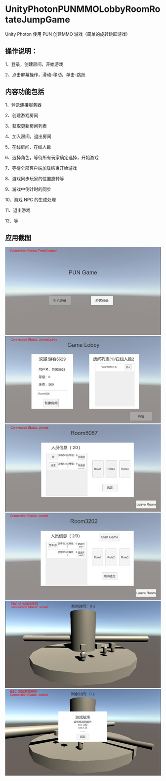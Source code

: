 # UnityPhotonPUNMMOLobbyRoomRotateJumpGame
Unity Photon 使用 PUN 创建MMO 游戏（简单的旋转跳跃游戏）

## 操作说明：

1、登录，创建房间，开始游戏

2、点击屏幕操作，滑动-移动，单击-跳跃

## 内容功能包括

1、登录连接服务器

2、创建游戏房间

3、获取更新房间列表

4、加入房间，退出房间

5、在线房间、在线人数

6、选择角色，等待所有玩家确定选择，开始游戏

7、等待全部客户端加载结束开始游戏

8、游戏同步玩家的位置旋转等

9、游戏中倒计时的同步

10、游戏 NPC 的生成处理

11、退出游戏

12、等

## 应用截图
![1](https://github.com/XANkui/UnityPhotonPUNMMOLobbyRoomRotateJumpGame/blob/main/Images/PUNGame%E6%88%AA%E5%9B%BE1.jpg)
![2](https://github.com/XANkui/UnityPhotonPUNMMOLobbyRoomRotateJumpGame/blob/main/Images/PUNGame%E6%88%AA%E5%9B%BE2.jpg)
![3](https://github.com/XANkui/UnityPhotonPUNMMOLobbyRoomRotateJumpGame/blob/main/Images/PUNGame%E6%88%AA%E5%9B%BE3.jpg)
![4](https://github.com/XANkui/UnityPhotonPUNMMOLobbyRoomRotateJumpGame/blob/main/Images/PUNGame%E6%88%AA%E5%9B%BE4.jpg)
![5](https://github.com/XANkui/UnityPhotonPUNMMOLobbyRoomRotateJumpGame/blob/main/Images/PUNGame%E6%88%AA%E5%9B%BE5.jpg)
![6](https://github.com/XANkui/UnityPhotonPUNMMOLobbyRoomRotateJumpGame/blob/main/Images/PUNGame%E6%88%AA%E5%9B%BE6.jpg)
